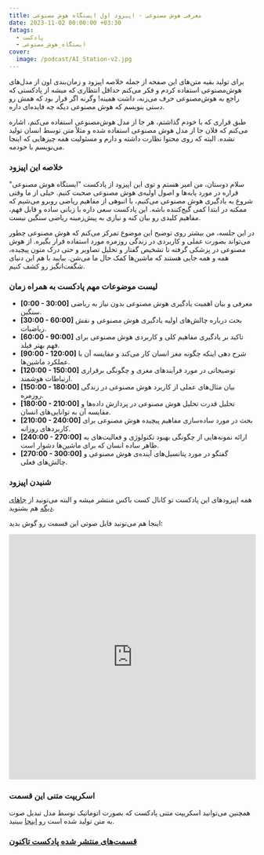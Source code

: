 ```yaml
---
title: معرفی هوش مصنوعی - اپیزود اول ایستگاه هوش مصنوعی
date: 2023-11-02 00:00:00 +03:30
fatags:
  - پادکست
  - ایستگاه_هوش_مصنوعی
cover:
  image: /podcast/AI_Station-v2.jpg
---
```


برای تولید بقیه متن‌های این صفحه از جمله خلاصه اپیزود و زمان‌بندی اون از مدل‌های هوش‌مصنوعی استفاده کردم و فکر می‌کنم حداقل انتظاری که میشه از پادکستی که راجع به هوش‌مصنوعی حرف می‌زنه، داشت همینه! وگرنه اگر قرار بود که همش رو دستی بنویسم که هوش مصنوعی دیگه چه فایده‌ای داره. 

 طبق قراری که با خودم گذاشتم، هر جا از مدل هوش‌مصنوعی استفاده می‌کنم، اشاره می‌کنم که فلان جا از مدل‌ هوش مصنوعی استفاده شده و مثلاً متن توسط انسان تولید نشده. البته که روی محتوا نظارت داشته و دارم و مسئولیت همه چیزهایی که اینجا می‌نویسم با خودمه. 

### خلاصه این اپیزود

سلام دوستان، من امیر هستم و توی این اپیزود از پادکست "ایستگاه هوش مصنوعی" قراره در مورد پایه‌ها و اصول اولیه‌ی هوش مصنوعی صحبت کنیم. خیلی از ما وقتی شروع به یادگیری هوش مصنوعی می‌کنیم، با انبوهی از مفاهیم ریاضی روبرو می‌شیم که ممکنه در ابتدا کمی گیج‌کننده باشه. این پادکست سعی داره با زبانی ساده و قابل فهم، مفاهیم کلیدی رو بیان کنه و نیازی به پیش‌زمینه ریاضی سنگین نیست.

در این جلسه، من بیشتر روی توضیح این موضوع تمرکز می‌کنم که هوش مصنوعی چطور می‌تواند بصورت عملی و کاربردی در زندگی روزمره مورد استفاده قرار بگیره. از هوش مصنوعی در پزشکی گرفته تا تشخیص گفتار و تحلیل تصاویر و حتی درک متون پیچیده، همه و همه جایی هستند که ماشین‌ها کمک حال ما می‌شن. بیایید با هم این دنیای شگفت‌انگیز رو کشف کنیم.

### لیست موضوعات مهم پادکست به همراه زمان

- **[0:00 - 30:00]** معرفی و بیان اهمیت یادگیری هوش مصنوعی بدون نیاز به ریاضی سنگین.
- **[30:00 - 60:00]** بحث درباره چالش‌های اولیه یادگیری هوش مصنوعی و نقش ریاضیات.
- **[60:00 - 90:00]** تاکید بر یادگیری مفاهیم کلی و کاربردی هوش مصنوعی برای فهم بهتر فیلد.
- **[90:00 - 120:00]** شرح دهی اینکه چگونه مغز انسان کار می‌کند و مقایسه آن با عملکرد ماشین‌ها.
- **[120:00 - 150:00]** توضیحاتی در مورد فرآیندهای مغزی و چگونگی برقراری ارتباطات هوشمند.
- **[150:00 - 180:00]** بیان مثال‌های عملی از کاربرد هوش مصنوعی در زندگی روزمره.
- **[180:00 - 210:00]** تحلیل قدرت تحلیل هوش مصنوعی در پردازش داده‌ها و مقایسه آن به توانایی‌های انسان.
- **[210:00 - 240:00]** بحث در مورد ساده‌سازی مفاهیم پیچیده هوش مصنوعی برای کاربردهای روزانه.
- **[240:00 - 270:00]** ارائه نمونه‌هایی از چگونگی بهبود تکنولوژی و فعالیت‌های به ظاهر ساده انسان که برای ماشین‌ها دشوار است.
- **[270:00 - 300:00]** گفتگو در مورد پتانسیل‌های آینده‌ی هوش مصنوعی و چالش‌های فعلی.


### شنیدن  اپیزود
همه اپیزودهای این پادکست تو کانال کست باکس منتشر میشه و البته می‌تونید از [جاهای دیگه](https://aprd.ir/podcast/) هم بشنوید. 

اینجا هم می‌تونید فایل صوتی این قسمت رو گوش بدید:

<iframe src="https://castbox.fm/app/castbox/player/id5618013/id641737503?v=8.22.11&autoplay=0" frameborder="0" width="100%" height="500"></iframe>

### اسکریپت متنی این قسمت

همچنین می‌توانید اسکریپت متنی پادکست که بصورت اتوماتیک توسط مدل تبدیل صوت به متن تولید شده است رو [اینجا](https://aprd.ir/transcripts/ai-station-e01/) ببینید. 

### [قسمت‌های منتشر‌ شده پادکست تاکنون](https://aprd.ir/fatags/%D8%A7%DB%8C%D8%B3%D8%AA%DA%AF%D8%A7%D9%87_%D9%87%D9%88%D8%B4_%D9%85%D8%B5%D9%86%D9%88%D8%B9%DB%8C/)